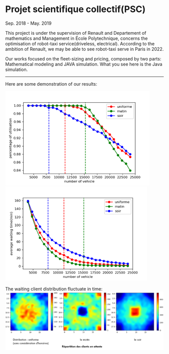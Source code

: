 # Projet scientifique collectif(PSC) 

Sep. 2018 - May. 2019

This project is under the supervision of Renault and Departement of mathematics and Management in École Polytechnique, 
concerns the optimisation of robot-taxi service(driveless, electrical). According to the ambition of Renault, 
we may be able to see robot-taxi serve in Paris in 2022.

Our works focused on the fleet-sizing and pricing, composed by two parts: Mathematical modeling and JAVA simulation. 
What you see here is the Java simulation.  

----
Here are some demonstration of our results:

<div align="half">
<img src="./demo/percentage_of_utilisation.png" height="300px" alt="utilizaiton rate" >
<img src="./demo/average_waiting_time.png" height="300px" alt="average waiting time" >
</div>

The waiting client distribution fluctuate in time:
![distribution fluctuation in time](./demo/distribution_selon_le_temps.png)